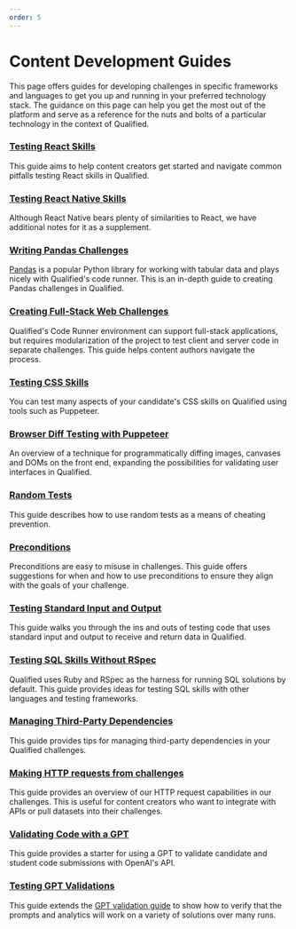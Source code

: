 ```yaml
---
order: 5
---
```

# Content Development Guides

This page offers guides for developing challenges in specific frameworks and languages to get you up and running in your preferred technology stack. The guidance on this page can help you get the most out of the platform and serve as a reference for the nuts and bolts of a particular technology in the context of Qualified.

### [Testing React Skills](/creating-content/challenges/guides/react)
This guide aims to help content creators get started and navigate common pitfalls testing React skills in Qualified.

### [Testing React Native Skills](/creating-content/challenges/guides/react-native)
Although React Native bears plenty of similarities to React, we have additional notes for it as a supplement.

### [Writing Pandas Challenges](/creating-content/challenges/guides/pandas)
[Pandas](https://pandas.pydata.org/) is a popular Python library for working with tabular data and plays nicely with Qualified's code runner. This is an in-depth guide to creating Pandas challenges in Qualified.

### [Creating Full-Stack Web Challenges](/creating-content/challenges/guides/full-stack)
Qualified's Code Runner environment can support full-stack applications, but requires modularization of the project to test client and server code in separate challenges. This guide helps content authors navigate the process.

### [Testing CSS Skills](/creating-content/challenges/guides/css)
You can test many aspects of your candidate's CSS skills on Qualified using tools such as Puppeteer.

### [Browser Diff Testing with Puppeteer](/creating-content/challenges/guides/browser-diff-testing-with-puppeteer)
An overview of a technique for programmatically diffing images, canvases and DOMs on the front end, expanding the possibilities for validating user interfaces in Qualified.

### [Random Tests](/creating-content/challenges/guides/random-tests)
This guide describes how to use random tests as a means of cheating prevention.

### [Preconditions](/creating-content/challenges/guides/preconditions)
Preconditions are easy to misuse in challenges. This guide offers suggestions for when and how to use preconditions to ensure they align with the goals of your challenge.

### [Testing Standard Input and Output](/creating-content/challenges/guides/stdio)
This guide walks you through the ins and outs of testing code that uses standard input and output to receive and return data in Qualified.

### [Testing SQL Skills Without RSpec](/creating-content/challenges/guides/sql-without-rspec)
Qualified uses Ruby and RSpec as the harness for running SQL solutions by default. This guide provides ideas for testing SQL skills with other languages and testing frameworks.

### [Managing Third-Party Dependencies](/creating-content/challenges/guides/managing-third-party-dependencies)
This guide provides tips for managing third-party dependencies in your Qualified challenges.

### [Making HTTP requests from challenges](/creating-content/challenges/guides/making-http-requests-from-challenges)
This guide provides an overview of our HTTP request capabilities in our challenges. This is useful for content creators who want to integrate with APIs or pull datasets into their challenges.

### [Validating Code with a GPT](/creating-content/challenges/guides/gpt-validation)
This guide provides a starter for using a GPT to validate candidate and student code submissions with OpenAI's API.

### [Testing GPT Validations](/creating-content/challenges/guides/gpt-validation-testing)
This guide extends the [GPT validation guide](/creating-content/challenges/guides/gpt-validation) to show how to verify that the prompts and analytics will work on a variety of solutions over many runs.

